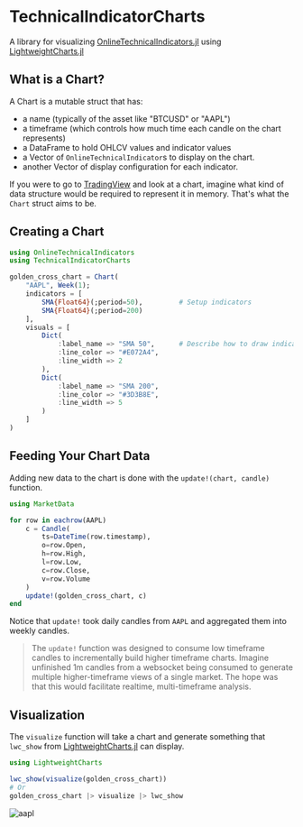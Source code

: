 # TechnicalIndicatorCharts

A library for 
visualizing [OnlineTechnicalIndicators.jl](https://github.com/femtotrader/OnlineTechnicalIndicators.jl) 
using [LightweightCharts.jl](https://github.com/bhftbootcamp/LightweightCharts.jl)

## What is a Chart?

A Chart is a mutable struct that has:

- a name (typically of the asset like "BTCUSD" or "AAPL")
- a timeframe (which controls how much time each candle on the chart represents)
- a DataFrame to hold OHLCV values and indicator values
- a Vector of `OnlineTechnicalIndicator`s to display on the chart.
- another Vector of display configuration for each indicator.

If you were to go to [TradingView](https://tradingview.com/) and look at a chart, 
imagine what kind of data structure would be required to represent it in memory.
That's what the `Chart` struct aims to be.

## Creating a Chart

```julia
using OnlineTechnicalIndicators
using TechnicalIndicatorCharts

golden_cross_chart = Chart(
    "AAPL", Week(1);
    indicators = [
        SMA{Float64}(;period=50),         # Setup indicators
        SMA{Float64}(;period=200)
    ],
    visuals = [
        Dict(
            :label_name => "SMA 50",      # Describe how to draw indicators
            :line_color => "#E072A4",
            :line_width => 2
        ),
        Dict(
            :label_name => "SMA 200",
            :line_color => "#3D3B8E",
            :line_width => 5
        )
    ]
)
```

## Feeding Your Chart Data

Adding new data to the chart is done with the `update!(chart, candle)` function.

```julia
using MarketData

for row in eachrow(AAPL)
    c = Candle(
        ts=DateTime(row.timestamp),
        o=row.Open,
        h=row.High,
        l=row.Low,
        c=row.Close,
        v=row.Volume
    )
    update!(golden_cross_chart, c)
end
```

Notice that `update!` took daily candles from `AAPL` and aggregated them into weekly candles.

> The `update!` function was designed to consume low timeframe candles to incrementally build higher timeframe charts.  Imagine unfinished 1m candles from a websocket being consumed to generate multiple higher-timeframe views of a single market.  The hope was that this would facilitate realtime, multi-timeframe analysis.

## Visualization

The `visualize` function will take a chart and generate something that `lwc_show` from [LightweightCharts.jl](https://github.com/bhftbootcamp/LightweightCharts.jl) can display.

```julia
using LightweightCharts

lwc_show(visualize(golden_cross_chart))
# Or
golden_cross_chart |> visualize |> lwc_show
```

![aapl](https://raw.githubusercontent.com/g-gundam/TechnicalIndicatorCharts.jl/refs/heads/main/lwc_show.png)
